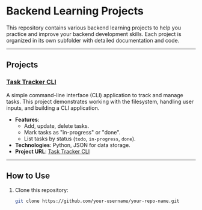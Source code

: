 # Backend Learning Projects

This repository contains various backend learning projects to help you practice and improve your backend development skills. Each project is organized in its own subfolder with detailed documentation and code.

---

## Projects

### [Task Tracker CLI](./Task1/README.md)
A simple command-line interface (CLI) application to track and manage tasks. This project demonstrates working with the filesystem, handling user inputs, and building a CLI application.

- **Features**:
  - Add, update, delete tasks.
  - Mark tasks as "in-progress" or "done".
  - List tasks by status (`todo`, `in-progress`, `done`).
- **Technologies**: Python, JSON for data storage.
- **Project URL**: [Task Tracker CLI]((https://github.com/NikhitaB15/Backend_RoadMap_tasks/tree/main/task1))

---

## How to Use

1. Clone this repository:
   ```bash
   git clone https://github.com/your-username/your-repo-name.git
